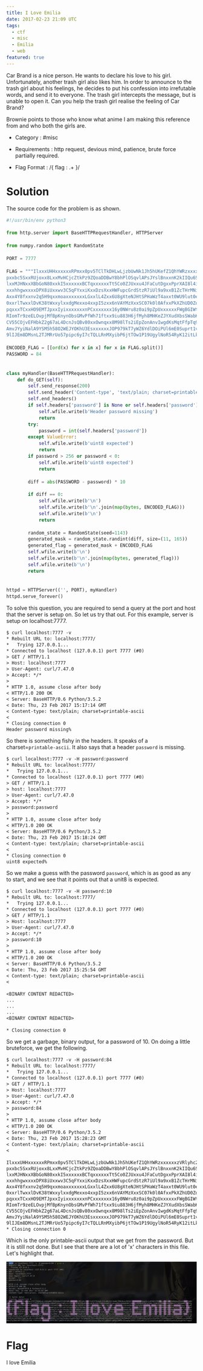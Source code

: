 ```yaml
---
title: I Love Emilia
date: 2017-02-23 21:09 UTC
tags: 
  - ctf
  - misc 
  - Emilia
  - web
featured: true
---
```


Car Brand is a nice person. He wants to declare his love to his girl. Unfortunately, another trash girl also likes him. In order to announce to the trash girl about his feelings, he decides to put his confession into irrefutable words, and send it to everyone. The trash girl intercepts the message, but is unable to open it. Can you help the trash girl realise the feeling of Car Brand?

Brownie points to those who know what anime I am making this reference from and who both the girls are.

- Category : #misc

- Requirements : http request, devious mind, patience, brute force partially required.

- Flag Format : /{ flag : .+ }/


Solution
========

The source code for the problem is as shown.

~~~ python
#!/usr/bin/env python3

from http.server import BaseHTTPRequestHandler, HTTPServer

from numpy.random import RandomState

PORT = 7777

FLAG = """IlxxxUHHxxxxxxRPmxx0pv5TClTkDHLwLjzbUwNk1Jh5hUKefZ1QhYWRzxxxxxxzVRlyhc2xxh7v63fTK4q4c131sBGJktlAwNrfMbVAvefWYkXlxxxxxxxxOpgoSvjuKFWVIfR8xxssxxBhxxZVVUGGwCGsK4xxxEm4U
pxxbc5SxxRUjoxx8LxxMvHCjcZtkPz9ZQoaDDBwY8bhPlOSqvlAPsJYslBnxxnK2kIIQu6SxxbzWCMuZQkYYNBOmUpMiFLaknwPKUuOUb0E8FCJ4xxguAX6QvbTHCqi90Ljsk8CZrD5NxxvENd4esV7z2R9qHRN2xx7Fg
lxxMJHNxxXBbGoN80xxkI5xxxxxxBCTqxxxxxxTt5Co0ZJUxxu4JFaCutDgxxPprXAI8l4ixxOllxxxxxx0oTxxOi4QUxx7vmxxxxxxuYdVahXNOxx76eFg5bYxxxxxxpxxxxNsSxxB8xx3axx2swxxxxxxRqay7xxgdS
xxxhhgwxxxxDPX8iUxxwv3C5qFYxxiKxxDzsXxxHWFupcGrdStzR7iUl9a9xxB1ZcTHrMNixxKkxxqqMyxxMErxxoTZxxbvWxxzh5VxxuDfaYDjjxxxxxGsXGuxxkimxxfCrxxcmxxMBxxD9xx8k8cHE9FxxF66yxxxmY
Axx4Y8fxxnv2q5H9qxxmoaxxxxxxxLGxxlL4Zxx6U8gXteNJHtSPHaWzT4axxt0WU9lut0exxk6xx7ZNbxxmS77xxzxxM4QRxxxxxxxx5NUNjOBzxxtFAfVUA9xxwjZxxJFLxxFpxx3XxxzkxxXNNxxxxxxx8i3Bxx8bu
0xxrlTwxxlDvK38tWxxylxxdgMexxo4xxpI5zxx6nVAYMzXxxSC07k0l0AfxxPkXZhUD0Zoxxtwxx76Mjxxro2BixxxmYXhaxxBoIdaUTbyUzr7CxxoyDiXXvyxxnu2xxJvZxx96xx8kxxEpxxFlxxppkbxxw6Ecxx8ZW
pqxxxTCxxHO9EMTJpxxIyixxxxxxxnPCxxxxxxx16y0NWru8z0ai9pZpUxxxxxxFWgBGIWtxxcOzxxxxxxsbpAcv3xTNEuIAJxxxxxxxut34ggCzxxxxxxxxn2xx80uxx25VxxTyxxhYxxWgxxbydxxxxxxx2RxxxZnlw
RIomTr9zeELOvpjMfBpKnynObsGMvPfWh71ftxx9iu883H6jfMyh8MHKeZJYXudXbsSWabKvkWAmjzHoBe3UYIPzFwMtFrsiZP6U6a4orDVaQIwRTnlMcuz4ai5weCDMEnvzmKNAVW03Bj10oGIuK7CDnodgG7Tnv4LwP
CV55COjvEFHbkZ2g67aL4DcnJsQBv80xxOwnqxx8M98lTs2iEpZonAnvIwgdKsMqtFfpTq9gI8CfbtLoBKQMAqAY0Vu1KGA33Z01v5fKZGWmdRP1PO2rVvqbXa4pz9yRSnIhsD9kZTOVUEEwionIP7IYB6m8tLyLNGMDe
AmvJYyiNalA9YSM5h58O2WEJYOKhU3EsxxxxxxJOP979kT7yWZ6YdlDOiPUl6mE0Suprt1vSlUH7SSiuJfBq7oClpM0e6rqB8ptUWMbcQSqqQgI8HOIiSX4JwM27PTSF9Zw5RyAJmOVYapd8hXtwokuEy4cgbfeCfuqzI
9lIJEm8DMsnL2TJMRrUo57pipc6yI7cTQLLRnMXyibP6jtTOw1P19UgylNoR54RyK12itLkj8ZyTJtsHZV8hUcX47Inp1TcZJyrmMTnFBAAcLIiUCKuBWMNOErnc0GIf5c5JG4mTlccfklIza1rXGDs7rcmZ8XkVQKR5q"""

ENCODED_FLAG = [[ord(x) for x in x] for x in FLAG.split()]
PASSWORD = 84


class myHandler(BaseHTTPRequestHandler):
    def do_GET(self):
        self.send_response(200)
        self.send_header('Content-type', 'text/plain; charset=printable-ascii')
        self.end_headers()
        if self.headers['password'] is None or self.headers['password'] == '':
            self.wfile.write(b'Header password missing')
            return
        try:
            password = int(self.headers['password'])
        except ValueError:
            self.wfile.write(b'uint8 expected')
            return
        if password > 256 or password < 0:
            self.wfile.write(b'uint8 expected')
            return

        diff = abs(PASSWORD - password) * 10

        if diff == 0:
            self.wfile.write(b'\n')
            self.wfile.write(b'\n'.join(map(bytes, ENCODED_FLAG)))
            self.wfile.write(b'\n')
            return

        random_state = RandomState(seed=1143)
        generated_mask = random_state.randint(diff, size=(11, 165))
        generated_flag = generated_mask + ENCODED_FLAG
        self.wfile.write(b'\n')
        self.wfile.write(b'\n'.join(map(bytes, generated_flag)))
        self.wfile.write(b'\n')
        return


httpd = HTTPServer(('', PORT), myHandler)
httpd.serve_forever()
~~~

To solve this question, you are required to send a query at the port and host that the server is setup on. So let us try that out. For this example, server is setup on localhost:7777.

    $ curl localhost:7777 -v
	* Rebuilt URL to: localhost:7777/
	*   Trying 127.0.0.1...
	* Connected to localhost (127.0.0.1) port 7777 (#0)
	> GET / HTTP/1.1
	> Host: localhost:7777
	> User-Agent: curl/7.47.0
	> Accept: */*
	> 
	* HTTP 1.0, assume close after body
	< HTTP/1.0 200 OK
	< Server: BaseHTTP/0.6 Python/3.5.2
	< Date: Thu, 23 Feb 2017 15:17:14 GMT
	< Content-type: text/plain; charset=printable-ascii
	< 
	* Closing connection 0
	Header password missing%                                                                                             


So there is something fishy in the headers. It speaks of a charset=`printable-ascii`. It also says that a header `password` is missing.

	$ curl localhost:7777 -v -H password:password
	* Rebuilt URL to: localhost:7777/
	*   Trying 127.0.0.1...
	* Connected to localhost (127.0.0.1) port 7777 (#0)
	> GET / HTTP/1.1
	> host: localhost:7777
	> User-Agent: curl/7.47.0
	> Accept: */*
	> password:password
	> 
	* HTTP 1.0, assume close after body
	< HTTP/1.0 200 OK
	< Server: BaseHTTP/0.6 Python/3.5.2
	< Date: Thu, 23 Feb 2017 15:18:24 GMT
	< Content-type: text/plain; charset=printable-ascii
	< 
	* Closing connection 0
	uint8 expected%   

So we make a guess with the password `password`, which is as good as any to start, and we see that it points out that a unit8 is expected.

	$ curl localhost:7777 -v -H password:10
	* Rebuilt URL to: localhost:7777/
	*   Trying 127.0.0.1...
	* Connected to localhost (127.0.0.1) port 7777 (#0)
	> GET / HTTP/1.1
	> Host: localhost:7777
	> User-Agent: curl/7.47.0
	> Accept: */*
	> password:10
	> 
	* HTTP 1.0, assume close after body
	< HTTP/1.0 200 OK
	< Server: BaseHTTP/0.6 Python/3.5.2
	< Date: Thu, 23 Feb 2017 15:25:54 GMT
	< Content-type: text/plain; charset=printable-ascii
	< 

	<BINARY CONTENT REDACTED>
    ...
    ...
    ...
    <BINARY CONTENT REDACTED>
	
	* Closing connection 0

So we get a garbage, binary output, for a password of 10. On doing a little bruteforce, we get the following.

	$ curl localhost:7777 -v -H password:84
	* Rebuilt URL to: localhost:7777/
	*   Trying 127.0.0.1...
	* Connected to localhost (127.0.0.1) port 7777 (#0)
	> GET / HTTP/1.1
	> Host: localhost:7777
	> User-Agent: curl/7.47.0
	> Accept: */*
	> password:84
	> 
	* HTTP 1.0, assume close after body
	< HTTP/1.0 200 OK
	< Server: BaseHTTP/0.6 Python/3.5.2
	< Date: Thu, 23 Feb 2017 15:28:23 GMT
	< Content-type: text/plain; charset=printable-ascii
	< 

	IlxxxUHHxxxxxxRPmxx0pv5TClTkDHLwLjzbUwNk1Jh5hUKefZ1QhYWRzxxxxxxzVRlyhc2xxh7v63fTK4q4c131sBGJktlAwNrfMbVAvefWYkXlxxxxxxxxOpgoSvjuKFWVIfR8xxssxxBhxxZVVUGGwCGsK4xxxEm4U
	pxxbc5SxxRUjoxx8LxxMvHCjcZtkPz9ZQoaDDBwY8bhPlOSqvlAPsJYslBnxxnK2kIIQu6SxxbzWCMuZQkYYNBOmUpMiFLaknwPKUuOUb0E8FCJ4xxguAX6QvbTHCqi90Ljsk8CZrD5NxxvENd4esV7z2R9qHRN2xx7Fg
	lxxMJHNxxXBbGoN80xxkI5xxxxxxBCTqxxxxxxTt5Co0ZJUxxu4JFaCutDgxxPprXAI8l4ixxOllxxxxxx0oTxxOi4QUxx7vmxxxxxxuYdVahXNOxx76eFg5bYxxxxxxpxxxxNsSxxB8xx3axx2swxxxxxxRqay7xxgdS
	xxxhhgwxxxxDPX8iUxxwv3C5qFYxxiKxxDzsXxxHWFupcGrdStzR7iUl9a9xxB1ZcTHrMNixxKkxxqqMyxxMErxxoTZxxbvWxxzh5VxxuDfaYDjjxxxxxGsXGuxxkimxxfCrxxcmxxMBxxD9xx8k8cHE9FxxF66yxxxmY
	Axx4Y8fxxnv2q5H9qxxmoaxxxxxxxLGxxlL4Zxx6U8gXteNJHtSPHaWzT4axxt0WU9lut0exxk6xx7ZNbxxmS77xxzxxM4QRxxxxxxxx5NUNjOBzxxtFAfVUA9xxwjZxxJFLxxFpxx3XxxzkxxXNNxxxxxxx8i3Bxx8bu
	0xxrlTwxxlDvK38tWxxylxxdgMexxo4xxpI5zxx6nVAYMzXxxSC07k0l0AfxxPkXZhUD0Zoxxtwxx76Mjxxro2BixxxmYXhaxxBoIdaUTbyUzr7CxxoyDiXXvyxxnu2xxJvZxx96xx8kxxEpxxFlxxppkbxxw6Ecxx8ZW
	pqxxxTCxxHO9EMTJpxxIyixxxxxxxnPCxxxxxxx16y0NWru8z0ai9pZpUxxxxxxFWgBGIWtxxcOzxxxxxxsbpAcv3xTNEuIAJxxxxxxxut34ggCzxxxxxxxxn2xx80uxx25VxxTyxxhYxxWgxxbydxxxxxxx2RxxxZnlw
	RIomTr9zeELOvpjMfBpKnynObsGMvPfWh71ftxx9iu883H6jfMyh8MHKeZJYXudXbsSWabKvkWAmjzHoBe3UYIPzFwMtFrsiZP6U6a4orDVaQIwRTnlMcuz4ai5weCDMEnvzmKNAVW03Bj10oGIuK7CDnodgG7Tnv4LwP
	CV55COjvEFHbkZ2g67aL4DcnJsQBv80xxOwnqxx8M98lTs2iEpZonAnvIwgdKsMqtFfpTq9gI8CfbtLoBKQMAqAY0Vu1KGA33Z01v5fKZGWmdRP1PO2rVvqbXa4pz9yRSnIhsD9kZTOVUEEwionIP7IYB6m8tLyLNGMDe
	AmvJYyiNalA9YSM5h58O2WEJYOKhU3EsxxxxxxJOP979kT7yWZ6YdlDOiPUl6mE0Suprt1vSlUH7SSiuJfBq7oClpM0e6rqB8ptUWMbcQSqqQgI8HOIiSX4JwM27PTSF9Zw5RyAJmOVYapd8hXtwokuEy4cgbfeCfuqzI
	9lIJEm8DMsnL2TJMRrUo57pipc6yI7cTQLLRnMXyibP6jtTOw1P19UgylNoR54RyK12itLkj8ZyTJtsHZV8hUcX47Inp1TcZJyrmMTnFBAAcLIiUCKuBWMNOErnc0GIf5c5JG4mTlccfklIza1rXGDs7rcmZ8XkVQKR5q
	* Closing connection 0

Which is the only printable-ascii output that we get from the password. But it is still not done. But I see that there are a lot of 'x' characters in this file. Let's highlight that.

![image.png](2017-02-23-I-love-Emilia/image.png)


Flag
====
I love Emilia
